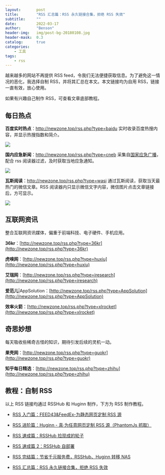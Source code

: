 ```yaml
---
layout:       post
title:        "RSS 汇总篇：RSS 永久链接合集，拒绝 RSS 失效"
subtitle:     ""
date:         2022-03-17
author:       "Benson"
header-img:   img/post-bg-20180108.jpg
header-mask:  0.3
catalog:      true
categories:
    - 工具
tags:
    - rss
---
```

越来越多的网站不再提供 RSS feed，令我们无法便捷获取信息。为了避免这一情况的恶化，我选择自制 RSS，并将其汇总在本文。本文链接均为自用 RSS，链接一直有效，放心使用。

如果有兴趣自己制作 RSS，可查看文章底部教程。

## 每日热点

**百度实时热点**：<http://newzone.top/rss.php?type=baidu>
实时收录百度热搜内容，并显示热搜指数和简介。

![](http://tc.seoipo.com/2022-05-05-17-21-49.png)

**国内应急新闻**：<http://newzone.top/rss.php?type=cneb>
采集自[国家应急广播](http://www.cneb.gov.cn/guoneinews/)，配合 rss 阅读器过滤，及时获取当地应急通知。

![](http://tc.seoipo.com/2022-05-05-17-22-08.png)

**瓦斯阅读**：<http://newzone.top/rss.php?type=wasi>
通过瓦斯阅读，获取当天最热门的微信文章。RSS 阅读器内只显示微信文字内容，微信图片点击文章链接后，方可显示。

![](http://tc.seoipo.com/2022-05-05-17-22-32.png)

## 互联网资讯

整合互联网资讯媒体，偏重于前端科技、电子硬件、手机应用。

**36kr**：[http://newzone.top/rss.php?type=36kr](http://newzone.top/rss.php?type=36kr)

**虎嗅网**：[http://newzone.top/rss.php?type=huxiu](http://newzone.top/rss.php?type=huxiu)

**艾瑞网**：[http://newzone.top/rss.php?type=iresearch](http://newzone.top/rss.php?type=iresearch)

**爱范儿**|AppSolution：[http://newzone.top/rss.php?type=AppSolution](http://newzone.top/rss.php?type=AppSolution)

**效率火箭**：[http://newzone.top/rss.php?type=xlrocket](http://newzone.top/rss.php?type=xlrocket)

## 奇思妙想

每天吸收些稀奇古怪的知识，期待引发后续的灵机一动。

**果壳网**：[http://newzone.top/rss.php?type=guokr](http://newzone.top/rss.php?type=guokr)

**知乎每日精选**：[http://newzone.top/rss.php?type=zhihu](http://newzone.top/rss.php?type=zhihu)

## 教程：自制 RSS

以上 RSS 链接均通过 RSSHub 和 Huginn 制作，下方为 RSS 制作教程。

* [RSS 入门篇：FEED43&FeedEx-为静态网页定制 RSS 源](https://newzone.top/p/2017-04-22-RSS_FEED43_FeedEx/)

* [RSS 进阶篇：Huginn - 真·为任意网页定制 RSS 源（PhantomJs 抓取）](https://newzone.top/p/2018-10-07-Huginn_scraping_any_website/)

* [RSS 速成篇：RSSHub 捡现成的轮子](https://newzone.top/p/2019-04-01-RSSHub_noob/)

* [RSS 速成篇 2：RSSHub 自部署](https://newzone.top/p/2020-03-25-RSSHub_on_vps/)

* [RSS 完结篇：节省千元服务费，RSSHub、Huginn 转移 NAS](https://newzone.top/p/2021-10-23-NAS_with_RSSHub_and_Huginn/)

* [RSS 汇总篇：RSS 永久链接合集，拒绝 RSS 失效](https://newzone.top/p/2022-03-17-rss_persistent_link_collection)
